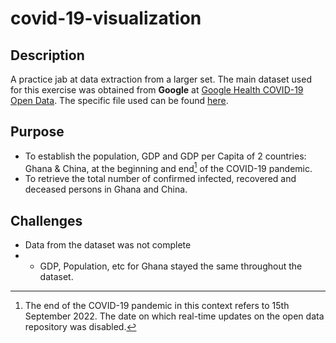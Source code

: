 # covid-19-visualization
## Description
A practice jab at data extraction from a larger set.
The main dataset used for this exercise was obtained from **Google** at [Google Health COVID-19 Open Data](https://health.google.com/covid-19/open-data/raw-data). The specific file used can be found [here](https://storage.googleapis.com/covid19-open-data/v3/aggregated.csv.gz).

## Purpose
- To establish the population, GDP and GDP per Capita of 2 countries: Ghana & China, at the beginning and end[^1] of the COVID-19 pandemic.
- To retrieve the total number of confirmed infected, recovered and deceased persons in Ghana and China.


## Challenges
- Data from the dataset was not complete
- - GDP, Population, etc for Ghana stayed the same throughout the dataset.



[^1]: The end of the COVID-19 pandemic in this context refers to 15th September 2022. The date on which real-time updates on the open data repository was disabled.